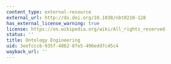 ```yaml
---
content_type: external-resource
external_url: http://dx.doi.org/10.1038/nbt0210-128
has_external_license_warning: true
license: https://en.wikipedia.org/wiki/All_rights_reserved
status: ''
title: Ontology Engineering
uid: 3eefccc6-935f-4862-8fe5-496edd7c45c4
wayback_url: ''
---
```

